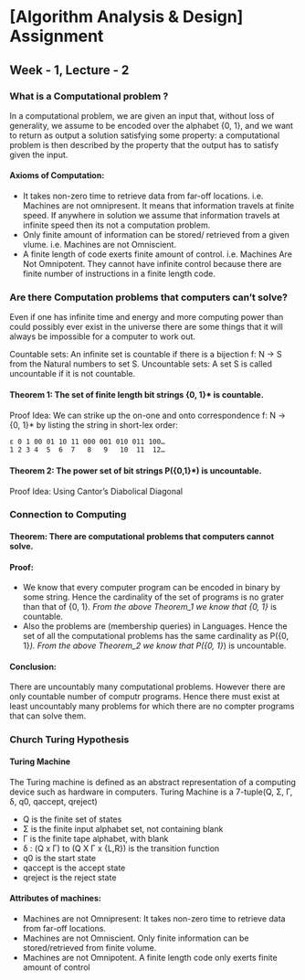 
# [Algorithm Analysis & Design] Assignment
## Week - 1, Lecture - 2

### What is a Computational problem ?
In a computational problem, we are given an input that, without loss of generality, we assume to be encoded over the alphabet {0, 1}, and we want to return as output a solution satisfying some property: a computational problem is then described by the property that the output has to satisfy given the input.
#### Axioms of Computation:
 - It takes non-zero time to retrieve data from far-off locations. i.e. Machines are not omnipresent. It means that information travels at finite speed. If anywhere in solution we assume that information travels at infinite speed then its not a computation problem.
 - Only finite amount of information can be stored/ retrieved from a given vlume. i.e. Machines are not Omniscient​.
 - A finite length of code exerts finite amount of control. i.e. Machines Are Not Omnipotent​. They cannot have infinite control because there are finite number of instructions in a finite length code.

### Are there Computation problems that computers can’t solve?
 Even if one has infinite time and energy and more computing power than could possibly ever exist in the universe there are some things that it will always be impossible for a computer to work out.

Countable sets: An infinite set is countable if there is a bijection f: N -> S from the Natural numbers to set S.
Uncountable sets: A set S is called uncountable if it is not countable.

#### Theorem 1: The set of finite length bit strings {0, 1}* is countable.
Proof Idea: We can strike up the on-one and onto correspondence f: N -> {0, 1}* by listing the string in short-lex order:
```bash
ε 0 1 00 01 10 11 000 001 010 011 100…​
1 2 3 4  5  6  7   8   9   10  11  12…​
```
#### Theorem 2: The power set of bit strings P({0,1}*) is uncountable​.
Proof Idea: Using Cantor’s Diabolical Diagonal​

### Connection to Computing
#### Theorem: There are computational problems that computers cannot solve.

#### Proof:
 -  We know that every computer program can be encoded in binary by some string. Hence the cardinality of the set of programs is no grater than that of {0, 1}*. 
 From the above Theorem_1 we know that {0, 1}* is countable.
 -  Also the problems are (membership queries) in Languages. Hence the set of all the computational problems has the same cardinality as P({0, 1}*). 
 From the above Theorem_2 we know that P({0, 1}*) is uncountable. 
#### Conclusion:
There are uncountably many computational problems. However there are only countable number of computr programs. Hence there must exist at least uncountably many problems for which there are no compter programs that can solve them.

### Church Turing Hypothesis
#### Turing Machine
The Turing machine is defined as an abstract representation of a computing device such as hardware in computers.
Turing Machine is a 7-tuple(Q, Σ, Γ, δ, q0, qaccept, qreject)
 - Q is the finite set of states​
 - Σ is the finite input alphabet set, not containing blank​
 - Γ is the finite tape alphabet, with blank​
 - δ : (Q x Γ)  to  (Q X Γ x {L,R}) is the transition function​
 - q0  is the start state​
 - qaccept is the accept state​
 - qreject is the reject state​

#### Attributes of machines:
 -  Machines are not Omnipresent: It takes non-zero time to retrieve data from far-off locations.​
 -  Machines are not Omniscient​. Only finite information can be stored/retrieved from finite volume​.
 -  Machines are not Omnipotent​. A finite length code only exerts finite amount of control​
